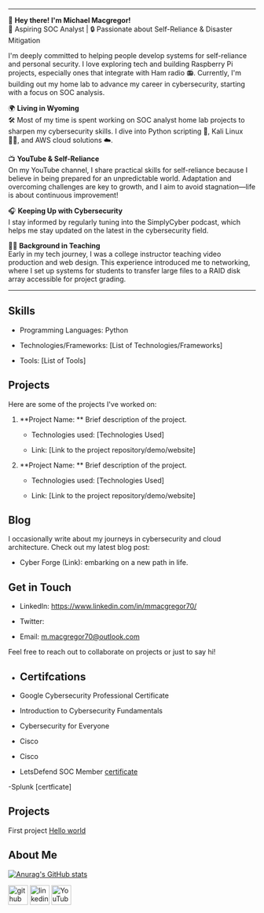 
---

👋 **Hey there! I'm Michael Macgregor!**  
🎯 Aspiring SOC Analyst | 🔒 Passionate about Self-Reliance & Disaster Mitigation  

I'm deeply committed to helping people develop systems for self-reliance and personal security. I love exploring tech and building Raspberry Pi projects, especially ones that integrate with Ham radio 📻. Currently, I'm building out my home lab to advance my career in cybersecurity, starting with a focus on SOC analysis.

🌍 **Living in Wyoming**  
🛠️ Most of my time is spent working on SOC analyst home lab projects to sharpen my cybersecurity skills. I dive into Python scripting 🐍, Kali Linux 🐱‍💻, and AWS cloud solutions ☁️.  

📺 **YouTube & Self-Reliance**  
On my YouTube channel, I share practical skills for self-reliance because I believe in being prepared for an unpredictable world. Adaptation and overcoming challenges are key to growth, and I aim to avoid stagnation—life is about continuous improvement!  

🎧 **Keeping Up with Cybersecurity**  
I stay informed by regularly tuning into the SimplyCyber podcast, which helps me stay updated on the latest in the cybersecurity field.

👨‍🏫 **Background in Teaching**  
Early in my tech journey, I was a college instructor teaching video production and web design. This experience introduced me to networking, where I set up systems for students to transfer large files to a RAID disk array accessible for project grading.

---

 ## Skills 

- Programming Languages: Python

- Technologies/Frameworks: [List of Technologies/Frameworks] 

- Tools: [List of Tools] 

 ## Projects 

Here are some of the projects I've worked on: 

1. **Project Name: ** Brief description of the project. 

   - Technologies used: [Technologies Used] 

   - Link: [Link to the project repository/demo/website] 

 

2. **Project Name: ** Brief description of the project. 

   - Technologies used: [Technologies Used] 

   - Link: [Link to the project repository/demo/website] 

 

## Blog 

I occasionally write about my journeys in cybersecurity and cloud architecture. Check out my latest blog post: 

- Cyber Forge (Link): embarking on a new path in life. 

 

## Get in Touch 

- LinkedIn: https://www.linkedin.com/in/mmacgregor70/ 

- Twitter:  

- Email: m.macgregor70@outlook.com 

 

Feel free to reach out to collaborate on projects or just to say hi! 

- <h2> Certifcations </h2>

- Google Cybersecurity Professional Certificate
 
- Introduction to Cybersecurity Fundamentals

- Cybersecurity for Everyone

- Cisco 

- Cisco 

- LetsDefend SOC Member [certificate](https://app.letsdefend.io/my-rewards/detail/739666ce0d3f46d88525943487c2b2c8)

-Splunk [certficate] 

<h2> Projects</h2>

First project [Hello world](https://github.com/MMacgregor3m/Python/blob/main/hello.py)

<h2>About Me</h2>

[![Anurag's GitHub stats](https://github-readme-stats.vercel.app/api?username=MMacgregor3m)](https://github.com/anuraghazra/github-readme-stats)


[<img src='https://cdn.jsdelivr.net/npm/simple-icons@3.0.1/icons/github.svg' alt='github' height='40'>](https://github.com/mmacgregor70)  [<img src='https://cdn.jsdelivr.net/npm/simple-icons@3.0.1/icons/linkedin.svg' alt='linkedin' height='40'>](https://www.linkedin.com/in/mmacgregor70/)  [<img src='https://cdn.jsdelivr.net/npm/simple-icons@3.0.1/icons/youtube.svg' alt='YouTube' height='40'>](https://www.youtube.com/channel/@cyb3rnomad)  

